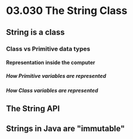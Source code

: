 # 03.030 The String Class

## String is a class

### Class vs Primitive data types

#### Representation inside the computer

##### How Primitive variables are represented

##### How Class variables are represented



## The String API

## Strings in Java are "immutable"
